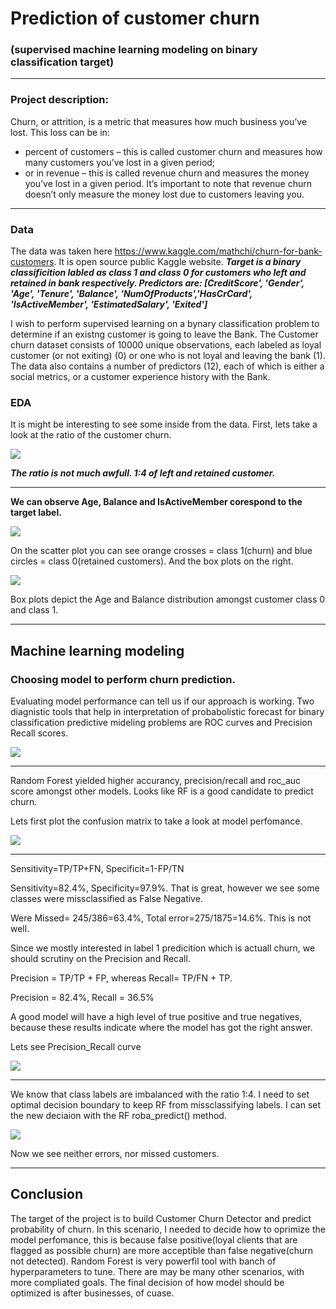 # Prediction of customer churn
### (supervised  machine learning modeling on binary classification target) 

---

### Project description:
Churn, or attrition, is a metric that measures how much business you’ve lost. This loss can be in:
- percent of customers – this is called customer churn and measures how many customers you’ve lost in a given period;
- or in revenue – this is called revenue churn and measures the money you’ve lost in a given period. It’s important to note that revenue churn doesn’t only measure the money lost due to customers leaving you. 

---

### Data

The data was taken here https://www.kaggle.com/mathchi/churn-for-bank-customers. It is open source public Kaggle website.
***Target is a binary classificition labled as class 1 and class 0 for customers who left and retained in bank respectively. Predictors are: [CreditScore', 'Gender', 'Age', 'Tenure', 'Balance', 'NumOfProducts','HasCrCard', 'IsActiveMember', 'EstimatedSalary', 'Exited']***
       

I wish to perform supervised learning on a bynary classification problem to determine if an existng customer is going to leave the Bank. The Customer churn dataset consists of 10000 unique observations, each labeled as loyal customer (or not exiting) (0) or one who is not loyal and leaving the bank (1). The data also contains a number of predictors (12), each of which is either a social  metrics, or a customer experience history with the Bank.

### EDA

It is might be interesting to see some inside from the data. First, lets take a look at the ratio of the customer churn.

![](https://github.com/evgenygrobov/Customer-churn-prediction/blob/main/images/pie_chart.png)


***The ratio is not much awfull. 1:4 of left and retained customer.***

---

**We can observe Age, Balance and IsActiveMember corespond to the target label.**

![](https://github.com/evgenygrobov/Customer-churn-prediction/blob/main/images/correl.png)

On the scatter plot you can see orange crosses = class 1(churn) and blue circles = class 0(retained customers).
And the box plots on the right. 

![](https://github.com/evgenygrobov/Customer-churn-prediction/blob/main/images/AGE%7CBalance.png)

Box plots depict the Age and Balance  distribution amongst customer class 0 and class 1.

---

## Machine learning modeling

### Choosing model to perform churn prediction.
Evaluating model performance can tell us if our approach is working. Two diagnistic tools that help in interpretation of probabolistic forecast for binary
classification predictive mideling problems are ROC curves and Precision Recall scores.

![](https://github.com/evgenygrobov/Customer-churn-prediction/blob/main/images/AllModelsROC.png)

---

Random Forest yielded higher accurancy, precision/recall and roc_auc score amongst other models. Looks like RF is a good candidate to predict churn.

Lets first plot the confusion matrix to take a look at model perfomance.

![](https://github.com/evgenygrobov/Customer-churn-prediction/blob/main/images/MatrixBefore.png)


---

Sensitivity=TP/TP+FN, Specificit=1-FP/TN

Sensitivity=82.4%, Specificity=97.9%. That is great, however we see some classes were missclassified as False Negative.

Were Missed= 245/386=63.4%, Total error=275/1875=14.6%. This is not well. 


Since we mostly interested in label 1 predicition which is actuall churn, we should scrutiny on the Precision and Recall.

Precision = TP/TP + FP, whereas  Recall= TP/FN + TP.

Precision = 82.4%, Recall = 36.5%

A good model will have a high level of true positive and true negatives, because these results indicate where the model has got the right answer.

Lets see Precision_Recall curve 

![](https://github.com/evgenygrobov/Customer-churn-prediction/blob/main/images/Threshold_Prec_Recall.png)

---

We know that class labels are imbalanced with the ratio 1:4. I need to set optimal decision boundary to keep RF from missclassifying labels.
I can set the new deciaion with the RF roba_predict() method.


![](https://github.com/evgenygrobov/Customer-churn-prediction/blob/main/images/MatrixAfter.png)

Now we see neither errors, nor missed customers.

---
## Conclusion

The target of the project is to build Customer Churn Detector and predict probability of churn. 
In this scenario, I needed to decide how to oprimize the model perfomance, this is because false positive(loyal clients that are flagged as possible churn) are more acceptible than false negative(churn not detected). Random Forest is very powerfil tool with banch of hyperparameters to tune.
There are may be many other scenarios, with more compliated goals. The final decision of how model should be optimized is after businesses, of cuase.

